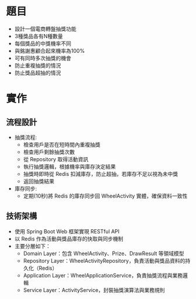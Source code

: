 # 題目
- 設計一個電商轉盤抽獎功能
 - 3種獎品各有N種數量
 - 每個獎品的中獎機率不同
 - 與銘謝惠顧合起來機率為100%
 - 可有同時多次抽獎的機會
 - 防止重複抽獎的情況
 - 防止獎品超抽的情況

# 實作

## 流程設計
- 抽獎流程:
    - 檢查用戶是否在短時間內重複抽獎
    - 檢查用戶剩餘抽獎次數
    - 從 Repository 取得活動資訊
    - 執行抽獎邏輯，根據機率與庫存決定結果
    - 抽獎時即時從 Redis 扣減庫存，防止超抽，若庫存不足以視為未中獎
    - 返回抽獎結果
- 庫存同步:
    - 定期(10秒)將 Redis 的庫存同步回 WheelActivity 實體，確保資料一致性

## 技術架構
- 使用 Spring Boot Web 框架實現 RESTful API
- 以 Redis 作為活動與獎品庫存的快取與同步機制
- 主要分層如下：
    - Domain Layer：包含 WheelActivity、Prize、DrawResult 等領域模型
    - Repository Layer：WheelActivityRepository，負責活動與獎品資料的持久化（Redis）
    - Application Layer：WheelApplicationService，負責抽獎流程與業務邏輯
    - Service Layer：ActivityService，封裝抽獎演算法與業務規則

